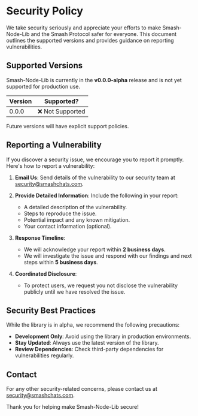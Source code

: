 # Security Policy

We take security seriously and appreciate your efforts to make Smash-Node-Lib and the Smash Protocol safer for everyone. This document outlines the supported versions and provides guidance on reporting vulnerabilities.

## **Supported Versions**

Smash-Node-Lib is currently in the **v0.0.0-alpha** release and is not yet supported for production use.

| Version | Supported?       |
| ------- | ---------------- |
| 0.0.0   | ❌ Not Supported |

Future versions will have explicit support policies.

## **Reporting a Vulnerability**

If you discover a security issue, we encourage you to report it promptly.
Here's how to report a vulnerability:

1. **Email Us**:
   Send details of the vulnerability to our security team at [security@smashchats.com](mailto:security@smashchats.com).

2. **Provide Detailed Information**:
   Include the following in your report:
    - A detailed description of the vulnerability.
    - Steps to reproduce the issue.
    - Potential impact and any known mitigation.
    - Your contact information (optional).

3. **Response Timeline**:
    - We will acknowledge your report within **2 business days**.
    - We will investigate the issue and respond with our findings and next steps within **5 business days**.

4. **Coordinated Disclosure**:
    - To protect users, we request you not disclose the vulnerability publicly until we have resolved the issue.

## **Security Best Practices**

While the library is in alpha, we recommend the following precautions:

- **Development Only**: Avoid using the library in production environments.
- **Stay Updated**: Always use the latest version of the library.
- **Review Dependencies**: Check third-party dependencies for vulnerabilities regularly.

## **Contact**

For any other security-related concerns, please contact us at [security@smashchats.com](mailto:security@smashchats.com).

Thank you for helping make Smash-Node-Lib secure!

